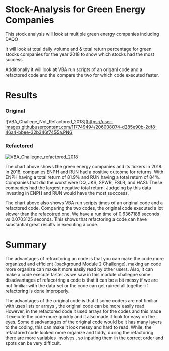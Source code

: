 # Stock-Analysis for Green Energy Companies
This stock analysis will look at multiple green energy companies including DAQO

It will look at total daily volume and & total return percentage 
for green stocks companies for the year 2018 to show which stocks had the most success.

Additionally it will look at VBA run scripts of
an origanl code and a refactored code and the compare the two for which code executed faster.


# Results
### Original
![VBA_Challege_Not_Refactored_2018](https://user-images.githubusercontent.com/117749494/206008074-d285e90b-2df8-46a4-bbee-32b346f7455a.PNG
### Refactored
![VBA_Challegne_refactored_2018](https://user-images.githubusercontent.com/117749494/206008150-d06a6e27-36ed-4ca6-a0b3-a366ad2eed0b.PNG)

  The chart above shows the green energy companies and its tickers in 2018. In 2018, companies ENPH and RUN had a positive outcome for returns.
With ENPH having a total return of 81.9% and RUN having a total return of 84%. Companies that did the worst were DQ, JKS, SPWR, FSLR, and HASI.
These companies had the largest negative total return. Judgeing by this data investing in ENPH and RUN would have the most succcess.

  The chart above also shows VBA run scripts times of an original code and a refactored code. Comparing the two codes, the original code executed a lot 
slower than the refacotred one. We have a run time of 0.6367188 seconds vs 0.0703125 seconds. This shows that refactoring a code can have substantial great results in executing a code.

# Summary
  
The advantages of refractoring an code is that you can make the code more organized and efficient (background Module 2 Challenge). making an code more organize can make it more easily read by other users. Also, it can make a code execute faster as we saw in this module challegne some disadvantages of refacotring a code is that it can be a bit messy if we are not fimiliar with the data set or the code can get ruined all together if refactoring is done improperly.

The advantages of the original code is that if some coders are not fimiliar with uses lists or arrays , the original code can be more easily read. However, in the refactored code it used arrays for the codes and this made it execute the code more quickly and it also made it look for easy on the eyes. Some disadvantages of the original code would be it has many layers to the coding, this can make it look messy and hard to read. While, the refactored code looked more organize and tiddy, during the refactoring there are more variables involves , so inputing them in the correct order and spots can be very difficult. 
